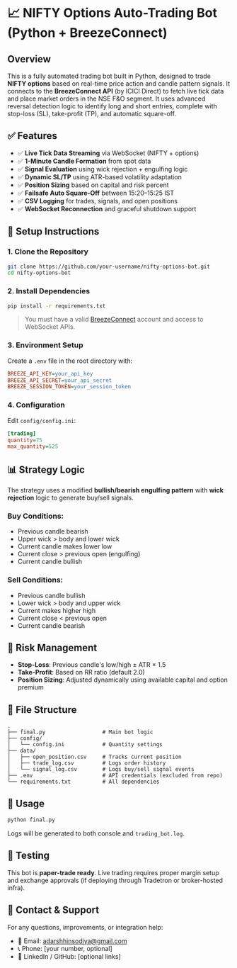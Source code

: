 # 📈 NIFTY Options Auto-Trading Bot (Python + BreezeConnect)

## Overview

This is a fully automated trading bot built in Python, designed to trade **NIFTY options** based on real-time price action and candle pattern signals. It connects to the **BreezeConnect API** (by ICICI Direct) to fetch live tick data and place market orders in the NSE F&O segment. It uses advanced reversal detection logic to identify long and short entries, complete with stop-loss (SL), take-profit (TP), and automatic square-off.

## ✅ Features

- ✅ **Live Tick Data Streaming** via WebSocket (NIFTY + options)
- ✅ **1-Minute Candle Formation** from spot data
- ✅ **Signal Evaluation** using wick rejection + engulfing logic
- ✅ **Dynamic SL/TP** using ATR-based volatility adaptation
- ✅ **Position Sizing** based on capital and risk percent
- ✅ **Failsafe Auto Square-Off** between 15:20–15:25 IST
- ✅ **CSV Logging** for trades, signals, and open positions
- ✅ **WebSocket Reconnection** and graceful shutdown support

## 🔧 Setup Instructions

### 1. **Clone the Repository**

```bash
git clone https://github.com/your-username/nifty-options-bot.git
cd nifty-options-bot
```

### 2. **Install Dependencies**

```bash
pip install -r requirements.txt
```

> You must have a valid [BreezeConnect](https://api.icicidirect.com/) account and access to WebSocket APIs.

### 3. **Environment Setup**

Create a `.env` file in the root directory with:

```ini
BREEZE_API_KEY=your_api_key
BREEZE_API_SECRET=your_api_secret
BREEZE_SESSION_TOKEN=your_session_token
```

### 4. **Configuration**

Edit `config/config.ini`:

```ini
[trading]
quantity=75
max_quantity=525
```

## 📊 Strategy Logic

The strategy uses a modified **bullish/bearish engulfing pattern** with **wick rejection** logic to generate buy/sell signals.

### Buy Conditions:
- Previous candle bearish
- Upper wick > body and lower wick
- Current candle makes lower low
- Current close > previous open (engulfing)
- Current candle bullish

### Sell Conditions:
- Previous candle bullish
- Lower wick > body and upper wick
- Current makes higher high
- Current close < previous open
- Current candle bearish

## 🧠 Risk Management

- **Stop-Loss**: Previous candle's low/high ± ATR × 1.5
- **Take-Profit**: Based on RR ratio (default 2.0)
- **Position Sizing**: Adjusted dynamically using available capital and option premium

## 📁 File Structure

```
.
├── final.py                  # Main bot logic
├── config/
│   └── config.ini            # Quantity settings
├── data/
│   ├── open_position.csv     # Tracks current position
│   ├── trade_log.csv         # Logs order history
│   └── signal_log.csv        # Logs buy/sell signal events
├── .env                      # API credentials (excluded from repo)
└── requirements.txt          # All dependencies
```

## 🚦 Usage

```bash
python final.py
```

Logs will be generated to both console and `trading_bot.log`.

## 🧪 Testing

This bot is **paper-trade ready**. Live trading requires proper margin setup and exchange approvals (if deploying through Tradetron or broker-hosted infra).

## 📩 Contact & Support

For any questions, improvements, or integration help:

- 📧 Email: adarshhinsodiya@gmail.com
- 📞 Phone: [your number, optional]
- 🔗 LinkedIn / GitHub: [optional links]